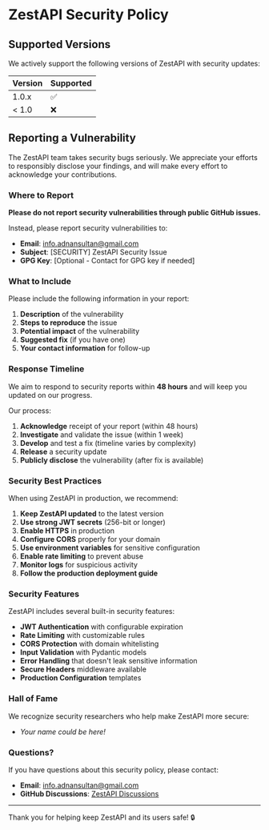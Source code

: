 # ZestAPI Security Policy

## Supported Versions

We actively support the following versions of ZestAPI with security updates:

| Version | Supported          |
| ------- | ------------------ |
| 1.0.x   | :white_check_mark: |
| < 1.0   | :x:                |

## Reporting a Vulnerability

The ZestAPI team takes security bugs seriously. We appreciate your efforts to responsibly disclose your findings, and will make every effort to acknowledge your contributions.

### Where to Report

**Please do not report security vulnerabilities through public GitHub issues.**

Instead, please report security vulnerabilities to:

- **Email**: info.adnansultan@gmail.com
- **Subject**: [SECURITY] ZestAPI Security Issue
- **GPG Key**: [Optional - Contact for GPG key if needed]

### What to Include

Please include the following information in your report:

1. **Description** of the vulnerability
2. **Steps to reproduce** the issue
3. **Potential impact** of the vulnerability
4. **Suggested fix** (if you have one)
5. **Your contact information** for follow-up

### Response Timeline

We aim to respond to security reports within **48 hours** and will keep you updated on our progress.

Our process:
1. **Acknowledge** receipt of your report (within 48 hours)
2. **Investigate** and validate the issue (within 1 week)
3. **Develop** and test a fix (timeline varies by complexity)
4. **Release** a security update
5. **Publicly disclose** the vulnerability (after fix is available)

### Security Best Practices

When using ZestAPI in production, we recommend:

1. **Keep ZestAPI updated** to the latest version
2. **Use strong JWT secrets** (256-bit or longer)
3. **Enable HTTPS** in production
4. **Configure CORS** properly for your domain
5. **Use environment variables** for sensitive configuration
6. **Enable rate limiting** to prevent abuse
7. **Monitor logs** for suspicious activity
8. **Follow the production deployment guide**

### Security Features

ZestAPI includes several built-in security features:

- **JWT Authentication** with configurable expiration
- **Rate Limiting** with customizable rules
- **CORS Protection** with domain whitelisting
- **Input Validation** with Pydantic models
- **Error Handling** that doesn't leak sensitive information
- **Secure Headers** middleware available
- **Production Configuration** templates

### Hall of Fame

We recognize security researchers who help make ZestAPI more secure:

- *Your name could be here!*

### Questions?

If you have questions about this security policy, please contact:

- **Email**: info.adnansultan@gmail.com
- **GitHub Discussions**: [ZestAPI Discussions](https://github.com/madnansultandotme/zestapi-python/discussions)

---

Thank you for helping keep ZestAPI and its users safe! 🔒
